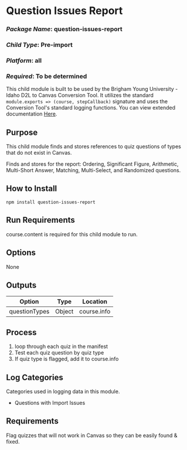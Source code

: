 # Question Issues Report
### *Package Name*: question-issues-report
### *Child Type*: Pre-import
### *Platform*: all
### *Required*: To be determined

This child module is built to be used by the Brigham Young University - Idaho D2L to Canvas Conversion Tool. It utilizes the standard `module.exports => (course, stepCallback)` signature and uses the Conversion Tool's standard logging functions. You can view extended documentation [Here](https://github.com/byuitechops/d2l-to-canvas-conversion-tool/tree/master/documentation).

## Purpose
This child module finds and stores references to quiz questions of types that do not exist in Canvas. 

Finds and stores for the report: Ordering, Significant Figure, Arithmetic, Multi-Short Answer, Matching, Multi-Select, and Randomized questions.

## How to Install

```
npm install question-issues-report
```

## Run Requirements
course.content is required for this child module to run.

## Options
None

## Outputs
| Option | Type | Location |
|--------|--------|-------------|
|questionTypes| Object | course.info|

## Process
1. loop through each quiz in the manifest
2. Test each quiz question by quiz type
3. If quiz type is flagged, add it to course.info

## Log Categories
Categories used in logging data in this module.
- Questions with Import Issues

## Requirements
Flag quizzes that will not work in Canvas so they can be easily found & fixed.